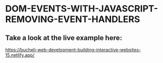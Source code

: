 # DOM-EVENTS-WITH-JAVASCRIPT-REMOVING-EVENT-HANDLERS

## Take a look at the live example here:
https://bucheli-web-development-building-interactive-websites-15.netlify.app/
